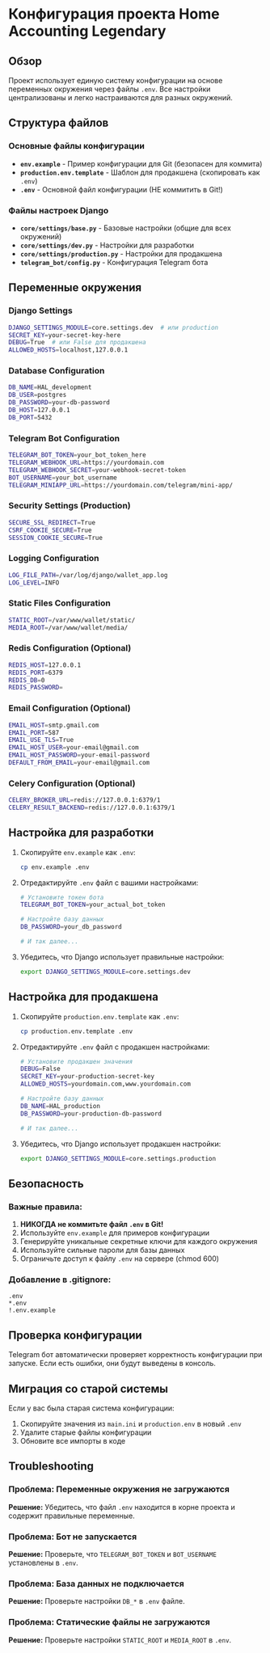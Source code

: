 # Конфигурация проекта Home Accounting Legendary

## Обзор

Проект использует единую систему конфигурации на основе переменных окружения через файлы `.env`. Все настройки централизованы и легко настраиваются для разных окружений.

## Структура файлов

### Основные файлы конфигурации

- **`env.example`** - Пример конфигурации для Git (безопасен для коммита)
- **`production.env.template`** - Шаблон для продакшена (скопировать как `.env`)
- **`.env`** - Основной файл конфигурации (НЕ коммитить в Git!)

### Файлы настроек Django

- **`core/settings/base.py`** - Базовые настройки (общие для всех окружений)
- **`core/settings/dev.py`** - Настройки для разработки
- **`core/settings/production.py`** - Настройки для продакшена
- **`telegram_bot/config.py`** - Конфигурация Telegram бота

## Переменные окружения

### Django Settings
```bash
DJANGO_SETTINGS_MODULE=core.settings.dev  # или production
SECRET_KEY=your-secret-key-here
DEBUG=True  # или False для продакшена
ALLOWED_HOSTS=localhost,127.0.0.1
```

### Database Configuration
```bash
DB_NAME=HAL_development
DB_USER=postgres
DB_PASSWORD=your-db-password
DB_HOST=127.0.0.1
DB_PORT=5432
```

### Telegram Bot Configuration
```bash
TELEGRAM_BOT_TOKEN=your_bot_token_here
TELEGRAM_WEBHOOK_URL=https://yourdomain.com
TELEGRAM_WEBHOOK_SECRET=your-webhook-secret-token
BOT_USERNAME=your_bot_username
TELEGRAM_MINIAPP_URL=https://yourdomain.com/telegram/mini-app/
```

### Security Settings (Production)
```bash
SECURE_SSL_REDIRECT=True
CSRF_COOKIE_SECURE=True
SESSION_COOKIE_SECURE=True
```

### Logging Configuration
```bash
LOG_FILE_PATH=/var/log/django/wallet_app.log
LOG_LEVEL=INFO
```

### Static Files Configuration
```bash
STATIC_ROOT=/var/www/wallet/static/
MEDIA_ROOT=/var/www/wallet/media/
```

### Redis Configuration (Optional)
```bash
REDIS_HOST=127.0.0.1
REDIS_PORT=6379
REDIS_DB=0
REDIS_PASSWORD=
```

### Email Configuration (Optional)
```bash
EMAIL_HOST=smtp.gmail.com
EMAIL_PORT=587
EMAIL_USE_TLS=True
EMAIL_HOST_USER=your-email@gmail.com
EMAIL_HOST_PASSWORD=your-email-password
DEFAULT_FROM_EMAIL=your-email@gmail.com
```

### Celery Configuration (Optional)
```bash
CELERY_BROKER_URL=redis://127.0.0.1:6379/1
CELERY_RESULT_BACKEND=redis://127.0.0.1:6379/1
```

## Настройка для разработки

1. Скопируйте `env.example` как `.env`:
   ```bash
   cp env.example .env
   ```

2. Отредактируйте `.env` файл с вашими настройками:
   ```bash
   # Установите токен бота
   TELEGRAM_BOT_TOKEN=your_actual_bot_token
   
   # Настройте базу данных
   DB_PASSWORD=your_db_password
   
   # И так далее...
   ```

3. Убедитесь, что Django использует правильные настройки:
   ```bash
   export DJANGO_SETTINGS_MODULE=core.settings.dev
   ```

## Настройка для продакшена

1. Скопируйте `production.env.template` как `.env`:
   ```bash
   cp production.env.template .env
   ```

2. Отредактируйте `.env` файл с продакшен настройками:
   ```bash
   # Установите продакшен значения
   DEBUG=False
   SECRET_KEY=your-production-secret-key
   ALLOWED_HOSTS=yourdomain.com,www.yourdomain.com
   
   # Настройте базу данных
   DB_NAME=HAL_production
   DB_PASSWORD=your-production-db-password
   
   # И так далее...
   ```

3. Убедитесь, что Django использует продакшен настройки:
   ```bash
   export DJANGO_SETTINGS_MODULE=core.settings.production
   ```

## Безопасность

### Важные правила:

1. **НИКОГДА не коммитьте файл `.env` в Git!**
2. Используйте `env.example` для примеров конфигурации
3. Генерируйте уникальные секретные ключи для каждого окружения
4. Используйте сильные пароли для базы данных
5. Ограничьте доступ к файлу `.env` на сервере (chmod 600)

### Добавление в .gitignore:
```
.env
*.env
!.env.example
```

## Проверка конфигурации

Telegram бот автоматически проверяет корректность конфигурации при запуске. Если есть ошибки, они будут выведены в консоль.

## Миграция со старой системы

Если у вас была старая система конфигурации:

1. Скопируйте значения из `main.ini` и `production.env` в новый `.env`
2. Удалите старые файлы конфигурации
3. Обновите все импорты в коде

## Troubleshooting

### Проблема: Переменные окружения не загружаются
**Решение:** Убедитесь, что файл `.env` находится в корне проекта и содержит правильные переменные.

### Проблема: Бот не запускается
**Решение:** Проверьте, что `TELEGRAM_BOT_TOKEN` и `BOT_USERNAME` установлены в `.env`.

### Проблема: База данных не подключается
**Решение:** Проверьте настройки `DB_*` в `.env` файле.

### Проблема: Статические файлы не загружаются
**Решение:** Проверьте настройки `STATIC_ROOT` и `MEDIA_ROOT` в `.env`.

